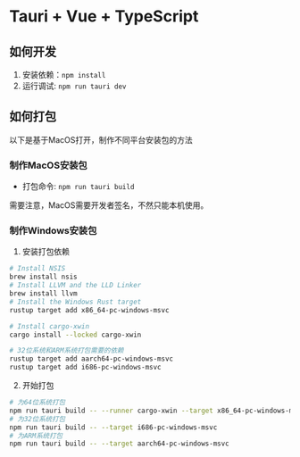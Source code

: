 # Tauri + Vue + TypeScript

## 如何开发

1. 安装依赖：`npm install`
2. 运行调试: `npm run tauri dev`

## 如何打包

以下是基于MacOS打开，制作不同平台安装包的方法

### 制作MacOS安装包

- 打包命令: `npm run tauri build`

需要注意，MacOS需要开发者签名，不然只能本机使用。

### 制作Windows安装包

1. 安装打包依赖

```bash
# Install NSIS
brew install nsis
# Install LLVM and the LLD Linker
brew install llvm
# Install the Windows Rust target
rustup target add x86_64-pc-windows-msvc

# Install cargo-xwin
cargo install --locked cargo-xwin
```

```bash
# 32位系统和ARM系统打包需要的依赖
rustup target add aarch64-pc-windows-msvc
rustup target add i686-pc-windows-msvc
```

2. 开始打包

```bash
# 为64位系统打包
npm run tauri build -- --runner cargo-xwin --target x86_64-pc-windows-msvc
# 为32位系统打包
npm run tauri build -- --target i686-pc-windows-msvc
# 为ARM系统打包
npm run tauri build -- --target aarch64-pc-windows-msvc
```
